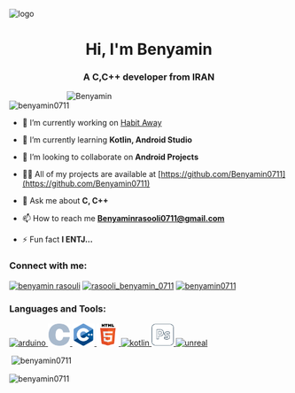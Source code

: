 ![logo]()
<h1 align="center">Hi, I'm Benyamin</h1>
<h3 align="center">A C,C++ developer from IRAN</h3>

<img align = "right" alt ="Benyamin" width="400" src="https://i.pinimg.com/originals/90/70/32/9070324cdfc07c68d60eed0c39e77573.gif">

<p align="left"> <img src="https://komarev.com/ghpvc/?username=benyamin0711&label=Profile%20views&color=0e75b6&style=flat" alt="benyamin0711" /> </p>

- 🔭 I’m currently working on [Habit Away](https://github.com/Benyamin0711/HabitAway)

- 🌱 I’m currently learning **Kotlin, Android Studio**

- 👯 I’m looking to collaborate on **Android Projects**

- 👨‍💻 All of my projects are available at [https://github.com/Benyamin0711](https://github.com/Benyamin0711)

- 💬 Ask me about **C, C++**

- 📫 How to reach me **Benyaminrasooli0711@gmail.com**

- ⚡ Fun fact **I ENTJ...**

<h3 align="left">Connect with me:</h3>
<p align="left">
<a href="https://linkedin.com/in/benyamin rasouli" target="blank"><img align="center" src="https://raw.githubusercontent.com/rahuldkjain/github-profile-readme-generator/master/src/images/icons/Social/linked-in-alt.svg" alt="benyamin rasouli" height="30" width="40" /></a>
<a href="https://instagram.com/rasooli_benyamin_0711" target="blank"><img align="center" src="https://raw.githubusercontent.com/rahuldkjain/github-profile-readme-generator/master/src/images/icons/Social/instagram.svg" alt="rasooli_benyamin_0711" height="30" width="40" /></a>
<a href="https://www.youtube.com/c/benyamin0711" target="blank"><img align="center" src="https://raw.githubusercontent.com/rahuldkjain/github-profile-readme-generator/master/src/images/icons/Social/youtube.svg" alt="benyamin0711" height="30" width="40" /></a>
</p>

<h3 align="left">Languages and Tools:</h3>
<p align="left"> <a href="https://www.arduino.cc/" target="_blank" rel="noreferrer"> <img src="https://cdn.worldvectorlogo.com/logos/arduino-1.svg" alt="arduino" width="40" height="40"/> </a> <a href="https://www.cprogramming.com/" target="_blank" rel="noreferrer"> <img src="https://raw.githubusercontent.com/devicons/devicon/master/icons/c/c-original.svg" alt="c" width="40" height="40"/> </a> <a href="https://www.w3schools.com/cpp/" target="_blank" rel="noreferrer"> <img src="https://raw.githubusercontent.com/devicons/devicon/master/icons/cplusplus/cplusplus-original.svg" alt="cplusplus" width="40" height="40"/> </a> <a href="https://www.w3.org/html/" target="_blank" rel="noreferrer"> <img src="https://raw.githubusercontent.com/devicons/devicon/master/icons/html5/html5-original-wordmark.svg" alt="html5" width="40" height="40"/> </a> <a href="https://kotlinlang.org" target="_blank" rel="noreferrer"> <img src="https://www.vectorlogo.zone/logos/kotlinlang/kotlinlang-icon.svg" alt="kotlin" width="40" height="40"/> </a> <a href="https://www.photoshop.com/en" target="_blank" rel="noreferrer"> <img src="https://raw.githubusercontent.com/devicons/devicon/master/icons/photoshop/photoshop-line.svg" alt="photoshop" width="40" height="40"/> </a> <a href="https://unrealengine.com/" target="_blank" rel="noreferrer"> <img src="https://raw.githubusercontent.com/kenangundogan/fontisto/036b7eca71aab1bef8e6a0518f7329f13ed62f6b/icons/svg/brand/unreal-engine.svg" alt="unreal" width="40" height="40"/> </a> </p>

<p>&nbsp;<img align="center" src="https://github-readme-stats.vercel.app/api?username=benyamin0711&show_icons=true&locale=en" alt="benyamin0711" /></p>

<p><img align="center" src="https://github-readme-streak-stats.herokuapp.com/?user=benyamin0711&" alt="benyamin0711" /></p>


